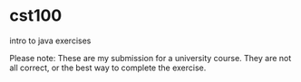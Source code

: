 # cst100
intro to java exercises

Please note: These are my submission for a university course. They are not all correct, or the best way to complete the exercise.
